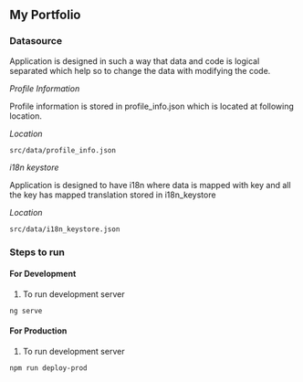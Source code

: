 ## My Portfolio

### Datasource

Application is designed in such a way that data and code is logical separated which help so to change the data with modifying the code.


*Profile Information*

Profile information is stored in profile_info.json which is located at following location.

*Location*
```
src/data/profile_info.json
```

*i18n keystore*

Application is designed to have i18n where data is mapped with key and all the key has mapped translation stored in i18n_keystore

*Location*
```
src/data/i18n_keystore.json
```

### Steps to run

#### For Development

1. To run development server 
```
ng serve
```

#### For Production

1. To run development server 
```
npm run deploy-prod
```